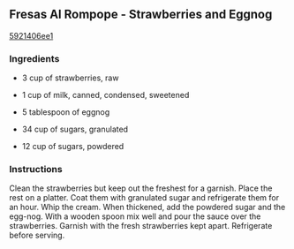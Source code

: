 ## Fresas Al Rompope - Strawberries and Eggnog

[5921406ee1](http://www.food.com/recipe/fresas-al-rompope-strawberries-and-eggnog-126764)

### Ingredients

 - 3 cup of strawberries, raw

 - 1 cup of milk, canned, condensed, sweetened

 - 5 tablespoon of eggnog

 - 34 cup of sugars, granulated

 - 12 cup of sugars, powdered

### Instructions

Clean the strawberries but keep out the freshest for a garnish. Place the rest on a platter. Coat them with granulated sugar and refrigerate them for an hour. Whip the cream. When thickened, add the powdered sugar and the egg-nog. With a wooden spoon mix well and pour the sauce over the strawberries. Garnish with the fresh strawberries kept apart. Refrigerate before serving.
